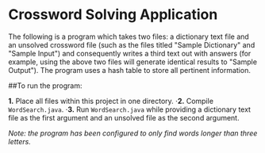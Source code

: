 # Crossword Solving Application

The following is a program which takes two files: a dictionary text file and an unsolved crossword file (such as the files titled "Sample Dictionary" and "Sample Input") and consequently writes a third text out with answers (for example, using the above two files will generate identical results to "Sample Output"). The program uses a hash table to store all pertinent information.

##To run the program:

**1.** Place all files within this project in one directory.
⋅**2.** Compile `WordSearch.java`.
⋅**3.** Run `WordSearch.java` while providing a dictionary text file as the first argument and an unsolved file as the second argument.

*Note: the program has been configured to only find words longer than three letters.*